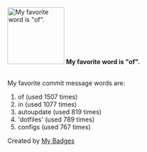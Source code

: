 <img src="https://my-badges.github.io/my-badges/favorite-word.png" alt="My favorite word is &quot;of&quot;." title="My favorite word is &quot;of&quot;." width="128">
<strong>My favorite word is &quot;of&quot;.</strong>
<br><br>

My favorite commit message words are:

1. of (used 1507 times)
2. in (used 1077 times)
3. autoupdate (used 819 times)
4. 'dotfiles' (used 789 times)
5. configs (used 767 times)


Created by <a href="https://github.com/my-badges/my-badges">My Badges</a>